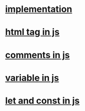 # [implementation](./markdown/implementation.md)
# [html tag in js](./markdown/html%20tag%20in%20js.md)
# [comments in js](./markdown/comments.md)
# [variable in js](./markdown/variable.md)
# [let and const in js](./markdown/letandconst.md)